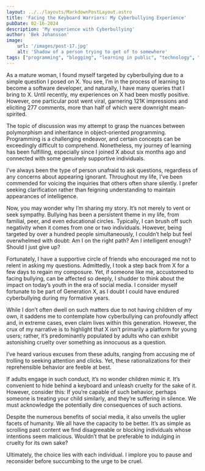 ```yaml
---
layout: ../../layouts/MarkdownPostLayout.astro
title: 'Facing the Keyboard Warriors: My Cyberbullying Experience'
pubDate: 02-16-2024
description: 'My experience with Cyberbullying'
author: 'Bek Johansson'
image:
    url: '/images/post-17.jpg'
    alt: 'Shadow of a person trying to get of to somewhere'
tags: ["programming", "blogging", "learning in public", "technology", "self-care"]
---
```


As a mature woman, I found myself targeted by cyberbullying due to a simple question I posed on X. You see, I’m in the process of learning to become a software developer, and naturally, I have many queries that I bring to X. Until recently, my experiences on X had been mostly positive. However, one particular post went viral, garnering 121K impressions and eliciting 277 comments, more than half of which were downright mean-spirited.

The topic of discussion was my attempt to grasp the nuances between polymorphism and inheritance in object-oriented programming. Programming is a challenging endeavor, and certain concepts can be exceedingly difficult to comprehend. Nonetheless, my journey of learning has been fulfilling, especially since I joined X about six months ago and connected with some genuinely supportive individuals.

I’ve always been the type of person unafraid to ask questions, regardless of any concerns about appearing ignorant. Throughout my life, I’ve been commended for voicing the inquiries that others often share silently. I prefer seeking clarification rather than feigning understanding to maintain appearances of intelligence.

Now, you may wonder why I’m sharing my story. It’s not merely to vent or seek sympathy. Bullying has been a persistent theme in my life, from familial, peer, and even educational circles. Typically, I can brush off such negativity when it comes from one or two individuals. However, being targeted by over a hundred people simultaneously, I couldn’t help but feel overwhelmed with doubt: Am I on the right path? Am I intelligent enough? Should I just give up?

Fortunately, I have a supportive circle of friends who encouraged me not to relent in asking my questions. Admittedly, I took a step back from X for a few days to regain my composure. Yet, if someone like me, accustomed to facing bullying, can be affected so deeply, I shudder to think about the impact on today’s youth in the era of social media. I consider myself fortunate to be part of Generation X, as I doubt I could have endured cyberbullying during my formative years.

While I don’t often dwell on such matters due to not having children of my own, it saddens me to contemplate how cyberbullying can profoundly affect and, in extreme cases, even claim lives within this generation. However, the crux of my narrative is to highlight that X isn’t primarily a platform for young users; rather, it’s predominantly populated by adults who can exhibit astonishing cruelty over something as innocuous as a question.

I’ve heard various excuses from these adults, ranging from accusing me of trolling to seeking attention and clicks. Yet, these rationalizations for their reprehensible behavior are feeble at best.

If adults engage in such conduct, it’s no wonder children mimic it. It’s convenient to hide behind a keyboard and unleash cruelty for the sake of it. However, consider this: If you’re capable of such behavior, perhaps someone is treating your child similarly, and they’re suffering in silence. We must acknowledge the potentially dire consequences of such actions.

Despite the numerous benefits of social media, it also unveils the uglier facets of humanity. We all have the capacity to be better. It’s as simple as scrolling past content we find disagreeable or blocking individuals whose intentions seem malicious. Wouldn’t that be preferable to indulging in cruelty for its own sake?

Ultimately, the choice lies with each individual. I implore you to pause and reconsider before succumbing to the urge to be cruel.

